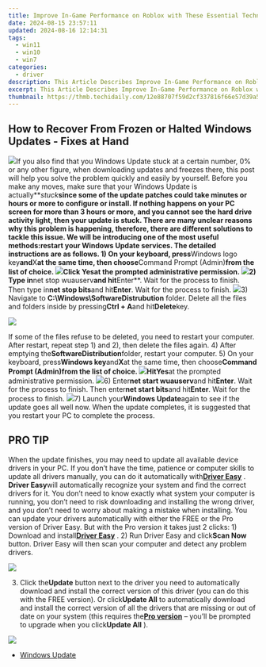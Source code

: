 ```yaml
---
title: Improve In-Game Performance on Roblox with These Essential Techniques for Better FPS - Updated
date: 2024-08-15 23:57:11
updated: 2024-08-16 12:14:31
tags:
  - win11
  - win10
  - win7
categories:
  - driver
description: This Article Describes Improve In-Game Performance on Roblox with These Essential Techniques for Better FPS - Updated
excerpt: This Article Describes Improve In-Game Performance on Roblox with These Essential Techniques for Better FPS - Updated
thumbnail: https://thmb.techidaily.com/12e88707f59d2cf337816f66e57d39a5f3c787beb919eddcfabef3a341868406.jpg
---
```


## How to Recover From Frozen or Halted Windows Updates - Fixes at Hand

![](https://images.drivereasy.com/wp-content/uploads/2016/12/img_58589dd357321-600x383.jpg)If you also find that you Windows Update stuck at a certain number, 0% or any other figure, when downloading updates and freezes there, this post will help you solve the problem quickly and easily by yourself. Before you make any moves, make sure that your Windows Update is actually**_stuck_**since some of the update patches could take minutes or hours or more to configure or install. If nothing happens on your PC screen for more than 3 hours or more, and you cannot see the hard drive activity light, then your update is stuck. There are many unclear reasons why this problem is happening, therefore, there are different solutions to tackle this issue. We will be introducing one of the most useful methods:**restart your Windows Update services**. The detailed instructions are as follows. 1) On your keyboard, press**Windows logo key**and**X**at the same time, then choose**Command Prompt (Admin)**from the list of choice. ![](https://images.drivereasy.com/wp-content/uploads/2016/12/img_5858a50df1ba3.png)Click **Yes**at the prompted administrative permission. ![](https://images.drivereasy.com/wp-content/uploads/2016/12/img_5858a5562d15c.jpg)2) Type in**net stop wuauserv**and hit**Enter**. Wait for the process to finish. Then type in**net stop bits**and hit**Enter**. Wait for the process to finish. ![](https://images.drivereasy.com/wp-content/uploads/2016/12/img_5858a5f42a47f.jpg)3) Navigate to **C:\\Windows\\SoftwareDistrubution** folder. Delete all the files and folders inside by pressing**Ctrl + A**and hit**Delete**key.

![](https://images.drivereasy.com/wp-content/uploads/2016/12/img_5858a7e8c397c.jpg)

If some of the files refuse to be deleted, you need to restart your computer. After restart, repeat step 1) and 2), then delete the files again. 4) After emptying the**SoftwareDistribution**folder, restart your computer. 5) On your keyboard, press**Windows key**and**X**at the same time, then choose**Command Prompt (Admin)**from the list of choice. ![](https://images.drivereasy.com/wp-content/uploads/2016/12/img_5858a50df1ba3.png)Hit**Yes**at the prompted administrative permission. ![](https://images.drivereasy.com/wp-content/uploads/2016/12/img_5858a5562d15c.jpg)6) Enter**net start wuauserv**and hit**Enter**. Wait for the process to finish. Then enter**net start bits**and hit**Enter**. Wait for the process to finish. ![](https://images.drivereasy.com/wp-content/uploads/2016/12/img_5858a8c92cd6b.jpg)7) Launch your**Windows Update**again to see if the update goes all well now. When the update completes, it is suggested that you restart your PC to complete the process.

## **PRO TIP**

When the update finishes, you may need to update all available device drivers in your PC.  If you don’t have the time, patience or computer skills to update all drivers manually, you can do it automatically with[**Driver Easy**](https://tools.techidaily.com/drivereasy/download/) . **Driver Easy**will automatically recognize your system and find the correct drivers for it. You don’t need to know exactly what system your computer is running, you don’t need to risk downloading and installing the wrong driver, and you don’t need to worry about making a mistake when installing. You can update your drivers automatically with either the FREE or the Pro version of Driver Easy. But with the Pro version it takes just 2 clicks: 1) Download and install[**Driver Easy**](https://tools.techidaily.com/drivereasy/download/) .  2) Run Driver Easy and click**Scan Now** button. Driver Easy will then scan your computer and detect any problem drivers.

![](https://images.drivereasy.com/wp-content/uploads/2017/07/img_5959b3141ff9a.png)

 3) Click the**Update** button next to the driver you need to automatically download and install the correct version of this driver (you can do this with the FREE version).  Or click**Update All** to automatically download and install the correct version of all the drivers that are missing or out of date on your system (this requires the[**Pro version**](https://tools.techidaily.com/drivereasy/download/) – you’ll be prompted to upgrade when you click**Update All** ).

![](https://images.drivereasy.com/wp-content/uploads/2017/07/img_5959b3351e9ca.jpg)

* [Windows Update](https://tools.techidaily.com/drivereasy/download/)

<ins class="adsbygoogle"
     style="display:block"
     data-ad-format="autorelaxed"
     data-ad-client="ca-pub-7571918770474297"
     data-ad-slot="1223367746"></ins>



<ins class="adsbygoogle"
     style="display:block"
     data-ad-client="ca-pub-7571918770474297"
     data-ad-slot="8358498916"
     data-ad-format="auto"
     data-full-width-responsive="true"></ins>
